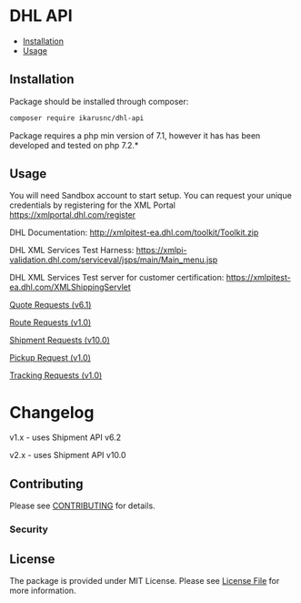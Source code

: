 # DHL API 

* [Installation](#installation)
* [Usage](#usage)

## Installation

Package should be installed through composer:

```bash
composer require ikarusnc/dhl-api 
```

Package requires a php min version of 7.1, however it has has been developed and tested on php 7.2.*  

## Usage

You will need Sandbox account to start setup. 
You can request your unique credentials by registering for the XML Portal  https://xmlportal.dhl.com/register

DHL Documentation: http://xmlpitest-ea.dhl.com/toolkit/Toolkit.zip

DHL XML Services Test Harness: https://xmlpi-validation.dhl.com/serviceval/jsps/main/Main_menu.jsp

DHL XML Services Test server for customer certification: https://xmlpitest-ea.dhl.com/XMLShippingServlet

[Quote Requests (v6.1)](docs/quote.md)

[Route Requests (v1.0)](docs/route.md)

[Shipment Requests (v10.0)](docs/shipment.md)

[Pickup Request (v1.0)](docs/pickup.md)

[Tracking Requests (v1.0)](docs/tracking.md)

# Changelog

v1.x - uses Shipment API v6.2

v2.x - uses Shipment API v10.0


## Contributing

Please see [CONTRIBUTING](contributing.md) for details.

### Security

## License

The package is provided under MIT License. Please see [License File](license.md) for more information.